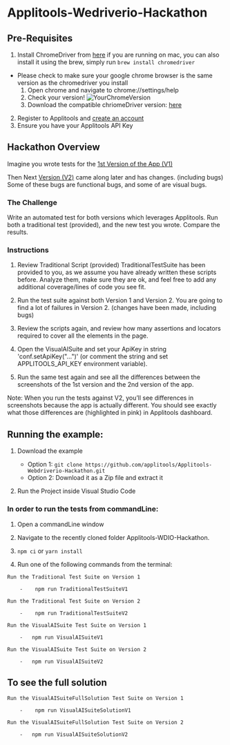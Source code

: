 # Applitools-Wedriverio-Hackathon

## Pre-Requisites
1.  Install ChromeDriver from [here](https://chromedriver.chromium.org/downloads) if you are running on mac, you can also install it using the brew,
   simply run ```brew install chromedriver```
   -   Please check to make sure your google chrome browser is the same version as the chromedriver you install
       1)  Open chrome and navigate to chrome://settings/help
       2)  Check your version!
        ![YourChromeVersion](https://user-images.githubusercontent.com/21107409/96691179-3ecef880-138d-11eb-84a3-cd52106944c6.png)
       1)  Download the compatible chriomeDriver version:  [here](https://chromedriver.chromium.org/downloads)
    
2. Register to Applitools and [create an account](https://auth.applitools.com/users/register)  
3. Ensure you have your Applitools API Key


## Hackathon Overview
Imagine you wrote tests for the [1st Version of the App (V1)](https://demo.applitools.com/hackathon.html)

Then Next [Version (V2)](https://demo.applitools.com/hackathonV2.html) came along later and has changes. (including bugs) 
Some of these bugs are functional bugs, and some of are visual bugs. 

### The Challenge
Write an automated test for both versions which leverages Applitools.
Run both a traditional test (provided), and the new test you wrote.
Compare the results.

### Instructions

1) Review Traditional Script (provided) 
TraditionalTestSuite has been provided to you, as we assume you have already written these scripts before.
Analyze them, make sure they are ok, and feel free to add any additional coverage/lines of code you see fit.

2) Run the test suite against both Version 1 and Version 2.
You are going to find a lot of failures in Version 2. (changes have been made, including bugs)

3) Review the scripts again, and review how many assertions and locators required to cover all the elements in the page.

4) Open the VisualAISuite and set your ApiKey in string 'conf.setApiKey("...")' (or comment the string and set APPLITOOLS_API_KEY environment variable).

5) Run the same test again and see all the differences between the screenshots of the 1st version and the 2nd version of the app.

Note: When you run the tests against V2, you’ll see differences in screenshots because the app is actually different. 
You should see exactly what those differences are (highlighted in pink) in Applitools dashboard. 

## Running the example:
 1. Download the example
    * Option 1: `git clone https://github.com/applitools/Applitools-Webdriverio-Hackathon.git`
    * Option 2: Download it as a Zip file and extract it
    
 2. Run the Project inside Visual Studio Code
   
### In order to run the tests from commandLine:
   1. Open a commandLine window
   
   2. Navigate to the recently cloned folder Applitools-WDIO-Hackathon.
   
   3.  `npm ci` or `yarn install`

   4. Run one of the following commands from the terminal:

    Run the Traditional Test Suite on Version 1
    
        -    npm run TraditionalTestSuiteV1

    Run the Traditional Test Suite on Version 2
        
        -    npm run TraditionalTestSuiteV2
        
    Run the VisualAISuite Test Suite on Version 1
        
        -   npm run VisualAISuiteV1
        
    Run the VisualAISuite Test Suite on Version 2
            
        -   npm run VisualAISuiteV2
   
## To see the full solution 
  
    Run the VisualAISuiteFullSolution Test Suite on Version 1
            
        -    npm run VisualAISuiteSolutionV1
        
    Run the VisualAISuiteFullSolution Test Suite on Version 2
                
        -   npm run VisualAISuiteSolutionV2
